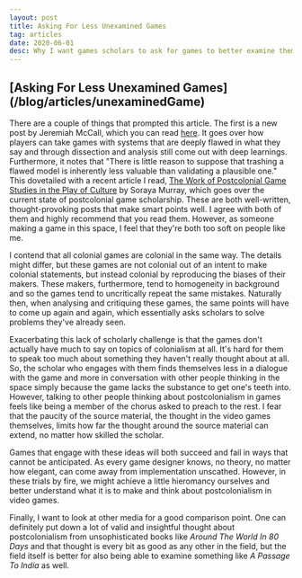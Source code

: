 ```yaml
---
layout: post
title: Asking For Less Unexamined Games
tag: articles
date: 2020-06-01
desc: Why I want games scholars to ask for games to better examine themselves.
---
```

<h2>[Asking For Less Unexamined Games](/blog/articles/unexaminedGame)</h2>

There are a couple of things that prompted this article. The first is a new post by Jeremiah McCall, which you can read [here](https://www.playthepast.org/?p=302). It goes over how players can take games with systems that are deeply flawed in what they say and through dissection and analysis still come out with deep learnings. Furthermore, it notes that "There is little reason to suppose that trashing a flawed model is inherently less valuable than validating a plausible one." This dovetailed with a recent article I read, [The Work of Postcolonial Game Studies in the Play of Culture](https://olh.openlibhums.org/articles/10.16995/olh.285/) by Soraya Murray, which goes over the current state of postcolonial game scholarship. These are both well-written, thought-provoking posts that make smart points well. I agree with both of them and highly recommend that you read them. However, as someone making a game in this space, I feel that they're both too soft on people like me.


I contend that all colonial games are colonial in the same way. The details might differ, but these games are not colonial out of an intent to make colonial statements, but instead colonial by reproducing the biases of their makers. These makers, furthermore, tend to homogeneity in background and so the games tend to uncritically repeat the same mistakes. Naturally then, when analysing and critiquing these games, the same points will have to come up again and again, which essentially asks scholars to solve problems they've already seen.


Exacerbating this lack of scholarly challenge is that the games don't actually have much to say on topics of colonialism at all. It's hard for them to speak too much about something they haven't really thought about at all. So, the scholar who engages with them finds themselves less in a dialogue with the game and more in conversation with other people thinking in the space simply because the game lacks the substance to get one's teeth into. However, talking to other people thinking about postcolonialism in games feels like being a member of the chorus asked to preach to the rest. I fear that the paucity of the source material, the thought in the video games themselves, limits how far the thought around the source material can extend, no matter how skilled the scholar.


Games that engage with these ideas will both succeed and fail in ways that cannot be anticipated. As every game designer knows, no theory, no matter how elegant, can come away from implementation unscathed. However, in these trials by fire, we might achieve a little hieromancy ourselves and better understand what it is to make and think about postcolonialism in video games.


Finally, I want to look at other media for a good comparison point. One can definitely put down a lot of valid and insightful thought about postcolonialism from unsophisticated books like *Around The World In 80 Days* and that thought is every bit as good as any other in the field, but the field itself is better for also being able to examine something like *A Passage To India* as well.

